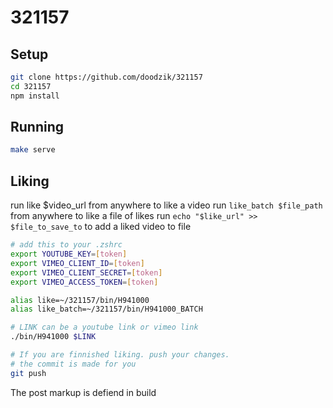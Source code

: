 # 321157

## Setup
```bash
git clone https://github.com/doodzik/321157
cd 321157
npm install
```

## Running
```bash
make serve
```

## Liking
run like $video_url from anywhere to like a video
run `like_batch $file_path` from anywhere to like a file of likes
run `echo "$like_url" >> $file_to_save_to` to add a liked video to file

```bash
# add this to your .zshrc
export YOUTUBE_KEY=[token]
export VIMEO_CLIENT_ID=[token]
export VIMEO_CLIENT_SECRET=[token]
export VIMEO_ACCESS_TOKEN=[token]

alias like=~/321157/bin/H941000
alias like_batch=~/321157/bin/H941000_BATCH

# LINK can be a youtube link or vimeo link
./bin/H941000 $LINK

# If you are finnished liking. push your changes.
# the commit is made for you
git push
```

The post markup is defiend in build
